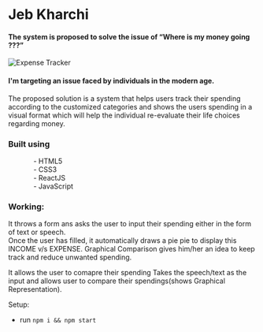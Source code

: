 # Jeb Kharchi

#### The system is proposed to solve the issue of “Where is my money going ???” 
![Expense Tracker](https://i.ibb.co/Njh09Zz/jeb-kharchi.jpg)


#### I'm targeting an issue faced by individuals in the modern age. 

The proposed solution is a system that helps users track their spending according to the customized categories and shows the users spending in a visual format which will help the individual re-evaluate their life choices regarding money.


### Built using  
  &nbsp;&nbsp;&nbsp;&nbsp;&nbsp;&nbsp;&nbsp;&nbsp;&nbsp;&nbsp;&nbsp;&nbsp;           - HTML5  
  &nbsp;&nbsp;&nbsp;&nbsp;&nbsp;&nbsp;&nbsp;&nbsp;&nbsp;&nbsp;&nbsp;&nbsp;           - CSS3  
  &nbsp;&nbsp;&nbsp;&nbsp;&nbsp;&nbsp;&nbsp;&nbsp;&nbsp;&nbsp;&nbsp;&nbsp;           - ReactJS  
  &nbsp;&nbsp;&nbsp;&nbsp;&nbsp;&nbsp;&nbsp;&nbsp;&nbsp;&nbsp;&nbsp;&nbsp;           - JavaScript   

### Working:
It throws a form ans asks the user to input their spending either in the form of text or speech.  
Once the user has filled, it automatically draws a pie pie to display this INCOME v/s EXPENSE.
Graphical Comparison gives him/her an idea to keep track and reduce unwanted spending.


It allows the user to comapre their spending 
Takes the speech/text as the input and allows user to compare
their spendings(shows Graphical Representation).


Setup:
- run ```npm i && npm start```
